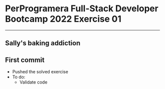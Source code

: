 # PerProgramera Full-Stack Developer Bootcamp 2022 Exercise 01
---
## Sally's baking addiction

## First commit 
- Pushed the solved exercise
- To do:
    - Validate code

